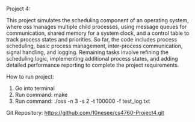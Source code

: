 Project 4:

This project simulates the scheduling component of an operating system, where oss manages multiple child processes, using message queues for communication, shared memory for a system clock, and a control table to track process states and priorities. So far, the code includes process scheduling, basic process management, inter-process communication, signal handling, and logging. Remaining tasks involve refining the scheduling logic, implementing additional process states, and adding detailed performance reporting to complete the project requirements.

How to run project:

1. Go into terminal
2. Run command: make
3. Run command: ./oss -n 3 -s 2 -t 100000 -f test_log.txt

Git Repository: https://github.com/10nesee/cs4760-Project4.git
